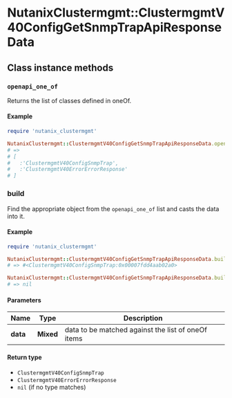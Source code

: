 # NutanixClustermgmt::ClustermgmtV40ConfigGetSnmpTrapApiResponseData

## Class instance methods

### `openapi_one_of`

Returns the list of classes defined in oneOf.

#### Example

```ruby
require 'nutanix_clustermgmt'

NutanixClustermgmt::ClustermgmtV40ConfigGetSnmpTrapApiResponseData.openapi_one_of
# =>
# [
#   :'ClustermgmtV40ConfigSnmpTrap',
#   :'ClustermgmtV40ErrorErrorResponse'
# ]
```

### build

Find the appropriate object from the `openapi_one_of` list and casts the data into it.

#### Example

```ruby
require 'nutanix_clustermgmt'

NutanixClustermgmt::ClustermgmtV40ConfigGetSnmpTrapApiResponseData.build(data)
# => #<ClustermgmtV40ConfigSnmpTrap:0x00007fdd4aab02a0>

NutanixClustermgmt::ClustermgmtV40ConfigGetSnmpTrapApiResponseData.build(data_that_doesnt_match)
# => nil
```

#### Parameters

| Name | Type | Description |
| ---- | ---- | ----------- |
| **data** | **Mixed** | data to be matched against the list of oneOf items |

#### Return type

- `ClustermgmtV40ConfigSnmpTrap`
- `ClustermgmtV40ErrorErrorResponse`
- `nil` (if no type matches)

